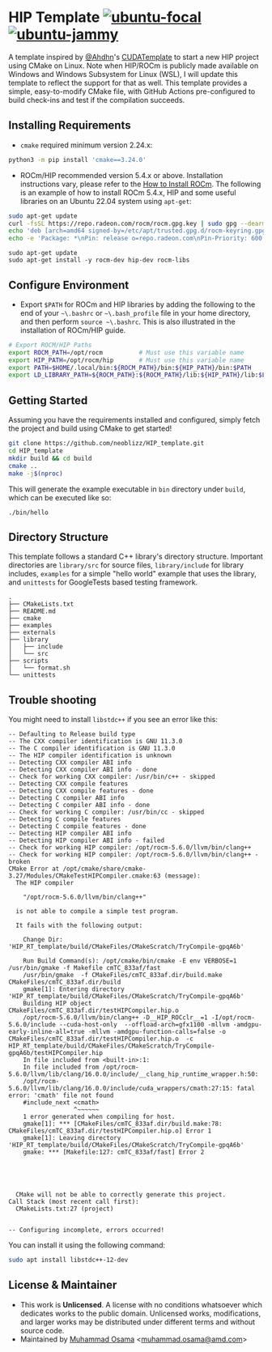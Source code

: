 # HIP Template [![ubuntu-focal](https://github.com/neoblizz/HIP_template/actions/workflows/ubuntu-focal.yml/badge.svg)](https://github.com/neoblizz/HIP_template/actions/workflows/ubuntu-focal.yml) [![ubuntu-jammy](https://github.com/neoblizz/HIP_template/actions/workflows/ubuntu-jammy.yml/badge.svg)](https://github.com/neoblizz/HIP_template/actions/workflows/ubuntu-jammy.yml)

A template inspired by [@Ahdhn](https://github.com/Ahdhn)'s [CUDATemplate](https://github.com/Ahdhn/CUDATemplate) to start a new HIP project using CMake on Linux. Note when HIP/ROCm is publicly made available on Windows and Windows Subsystem for Linux (WSL), I will update this template to reflect the support for that as well. This template provides a simple, easy-to-modify CMake file, with GitHub Actions pre-configured to build check-ins and test if the compilation succeeds.

## Installing Requirements
- `cmake` required minimum version 2.24.x:
```bash
python3 -m pip install 'cmake==3.24.0'
```
- ROCm/HIP recommended version 5.4.x or above. Installation instructions vary, please refer to the [How to Install ROCm](https://docs.amd.com/bundle/ROCm-Installation-Guide-v5.4.2/page/How_to_Install_ROCm.html). The following is an example of how to install ROCm 5.4.x, HIP and some useful libraries on an Ubuntu 22.04 system using `apt-get`:
```bash
sudo apt-get update
curl -fsSL https://repo.radeon.com/rocm/rocm.gpg.key | sudo gpg --dearmor -o /etc/apt/trusted.gpg.d/rocm-keyring.gpg
echo 'deb [arch=amd64 signed-by=/etc/apt/trusted.gpg.d/rocm-keyring.gpg] https://repo.radeon.com/rocm/apt/5.4 jammy main' | sudo tee /etc/apt/sources.list.d/rocm.list
echo -e 'Package: *\nPin: release o=repo.radeon.com\nPin-Priority: 600' | sudo tee /etc/apt/preferences.d/rocm-pin-600
```

```
sudo apt-get update
sudo apt-get install -y rocm-dev hip-dev rocm-libs
```

## Configure Environment
- Export `$PATH` for ROCm and HIP libraries by adding the following to the end of your `~\.bashrc` or `~\.bash_profile` file in your home directory, and then perform `source ~\.bashrc`. This is also illustrated in the installation of ROCm/HIP guide.
```bash
# Export ROCM/HIP Paths
export ROCM_PATH=/opt/rocm          # Must use this variable name
export HIP_PATH=/opt/rocm/hip       # Must use this variable name
export PATH=$HOME/.local/bin:${ROCM_PATH}/bin:${HIP_PATH}/bin:$PATH
export LD_LIBRARY_PATH=${ROCM_PATH}:${ROCM_PATH}/lib:${HIP_PATH}/lib:$LD_LIBRARY_PATH
```

## Getting Started

Assuming you have the requirements installed and configured, simply fetch the project and build using CMake to get started!

```bash
git clone https://github.com/neoblizz/HIP_template.git
cd HIP_template
mkdir build && cd build
cmake ..
make -j$(nproc)
```

This will generate the example executable in `bin` directory under `build`, which can be executed like so:
```
./bin/hello
```

## Directory Structure
This template follows a standard C++ library's directory structure. Important directories are `library/src` for source files, `library/include` for library includes, `examples` for a simple "hello world" example that uses the library, and `unittests` for GoogleTests based testing framework.
```
.
├── CMakeLists.txt
├── README.md
├── cmake
├── examples
├── externals
├── library
│   ├── include
│   └── src
├── scripts
│   └── format.sh
└── unittests
```

## Trouble shooting



You might need to install `libstdc++` if you see an error like this:
```terminal
-- Defaulting to Release build type
-- The CXX compiler identification is GNU 11.3.0
-- The C compiler identification is GNU 11.3.0
-- The HIP compiler identification is unknown
-- Detecting CXX compiler ABI info
-- Detecting CXX compiler ABI info - done
-- Check for working CXX compiler: /usr/bin/c++ - skipped
-- Detecting CXX compile features
-- Detecting CXX compile features - done
-- Detecting C compiler ABI info
-- Detecting C compiler ABI info - done
-- Check for working C compiler: /usr/bin/cc - skipped
-- Detecting C compile features
-- Detecting C compile features - done
-- Detecting HIP compiler ABI info
-- Detecting HIP compiler ABI info - failed
-- Check for working HIP compiler: /opt/rocm-5.6.0/llvm/bin/clang++
-- Check for working HIP compiler: /opt/rocm-5.6.0/llvm/bin/clang++ - broken
CMake Error at /opt/cmake/share/cmake-3.27/Modules/CMakeTestHIPCompiler.cmake:63 (message):
  The HIP compiler

    "/opt/rocm-5.6.0/llvm/bin/clang++"

  is not able to compile a simple test program.

  It fails with the following output:

    Change Dir: 'HIP_RT_template/build/CMakeFiles/CMakeScratch/TryCompile-gpqA6b'
    
    Run Build Command(s): /opt/cmake/bin/cmake -E env VERBOSE=1 /usr/bin/gmake -f Makefile cmTC_833af/fast
    /usr/bin/gmake  -f CMakeFiles/cmTC_833af.dir/build.make CMakeFiles/cmTC_833af.dir/build
    gmake[1]: Entering directory 'HIP_RT_template/build/CMakeFiles/CMakeScratch/TryCompile-gpqA6b'
    Building HIP object CMakeFiles/cmTC_833af.dir/testHIPCompiler.hip.o
    /opt/rocm-5.6.0/llvm/bin/clang++ -D__HIP_ROCclr__=1 -I/opt/rocm-5.6.0/include --cuda-host-only  --offload-arch=gfx1100 -mllvm -amdgpu-early-inline-all=true -mllvm -amdgpu-function-calls=false -o CMakeFiles/cmTC_833af.dir/testHIPCompiler.hip.o  -c HIP_RT_template/build/CMakeFiles/CMakeScratch/TryCompile-gpqA6b/testHIPCompiler.hip
    In file included from <built-in>:1:
    In file included from /opt/rocm-5.6.0/llvm/lib/clang/16.0.0/include/__clang_hip_runtime_wrapper.h:50:
    /opt/rocm-5.6.0/llvm/lib/clang/16.0.0/include/cuda_wrappers/cmath:27:15: fatal error: 'cmath' file not found
    #include_next <cmath>
                  ^~~~~~~
    1 error generated when compiling for host.
    gmake[1]: *** [CMakeFiles/cmTC_833af.dir/build.make:78: CMakeFiles/cmTC_833af.dir/testHIPCompiler.hip.o] Error 1
    gmake[1]: Leaving directory 'HIP_RT_template/build/CMakeFiles/CMakeScratch/TryCompile-gpqA6b'
    gmake: *** [Makefile:127: cmTC_833af/fast] Error 2
    
    

  

  CMake will not be able to correctly generate this project.
Call Stack (most recent call first):
  CMakeLists.txt:27 (project)


-- Configuring incomplete, errors occurred!
```


You can install it using the following command:
```bash
sudo apt install libstdc++-12-dev
```


## License & Maintainer
- This work is **Unlicensed**. A license with no conditions whatsoever which dedicates works to the public domain. Unlicensed works, modifications, and larger works may be distributed under different terms and without source code.
- Maintained by [Muhammad Osama](https://github.com/neoblizz) \<muhammad.osama@amd.com\>


